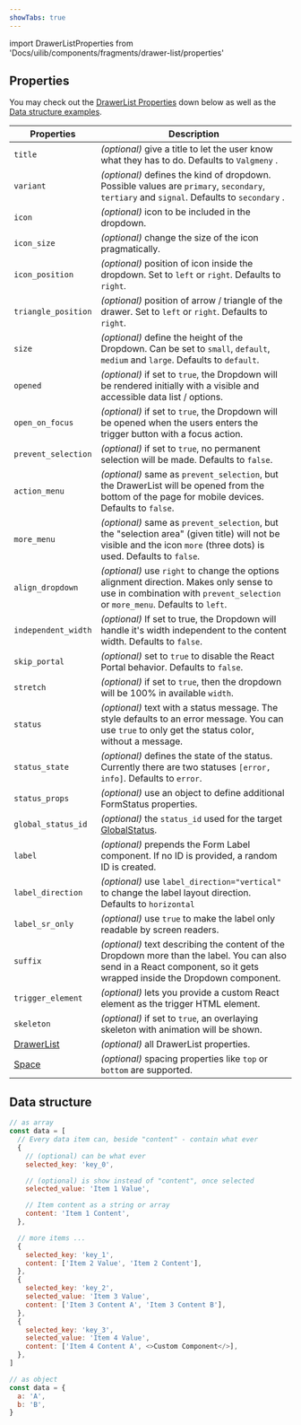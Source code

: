 ```yaml
---
showTabs: true
---
```


import DrawerListProperties from 'Docs/uilib/components/fragments/drawer-list/properties'

## Properties

You may check out the [DrawerList Properties](#drawerlist-properties) down below as well as the [Data structure examples](#data-structure).

| Properties                                                       | Description                                                                                                                                                             |
| ---------------------------------------------------------------- | ----------------------------------------------------------------------------------------------------------------------------------------------------------------------- |
| `title`                                                          | _(optional)_ give a title to let the user know what they has to do. Defaults to `Valgmeny` .                                                                            |
| `variant`                                                        | _(optional)_ defines the kind of dropdown. Possible values are `primary`, `secondary`, `tertiary` and `signal`. Defaults to `secondary` .                               |
| `icon`                                                           | _(optional)_ icon to be included in the dropdown.                                                                                                                       |
| `icon_size`                                                      | _(optional)_ change the size of the icon pragmatically.                                                                                                                 |
| `icon_position`                                                  | _(optional)_ position of icon inside the dropdown. Set to `left` or `right`. Defaults to `right`.                                                                       |
| `triangle_position`                                              | _(optional)_ position of arrow / triangle of the drawer. Set to `left` or `right`. Defaults to `right`.                                                                 |
| `size`                                                           | _(optional)_ define the height of the Dropdown. Can be set to `small`, `default`, `medium` and `large`. Defaults to `default`.                                          |
| `opened`                                                         | _(optional)_ if set to `true`, the Dropdown will be rendered initially with a visible and accessible data list / options.                                               |
| `open_on_focus`                                                  | _(optional)_ if set to `true`, the Dropdown will be opened when the users enters the trigger button with a focus action.                                                |
| `prevent_selection`                                              | _(optional)_ if set to `true`, no permanent selection will be made. Defaults to `false`.                                                                                |
| `action_menu`                                                    | _(optional)_ same as `prevent_selection`, but the DrawerList will be opened from the bottom of the page for mobile devices. Defaults to `false`.                        |
| `more_menu`                                                      | _(optional)_ same as `prevent_selection`, but the "selection area" (given title) will not be visible and the icon `more` (three dots) is used. Defaults to `false`.     |
| `align_dropdown`                                                 | _(optional)_ use `right` to change the options alignment direction. Makes only sense to use in combination with `prevent_selection` or `more_menu`. Defaults to `left`. |
| `independent_width`                                              | _(optional)_ If set to true, the Dropdown will handle it's width independent to the content width. Defaults to `false`.                                                 |
| `skip_portal`                                                    | _(optional)_ set to `true` to disable the React Portal behavior. Defaults to `false`.                                                                                   |
| `stretch`                                                        | _(optional)_ if set to `true`, then the dropdown will be 100% in available `width`.                                                                                     |
| `status`                                                         | _(optional)_ text with a status message. The style defaults to an error message. You can use `true` to only get the status color, without a message.                    |
| `status_state`                                                   | _(optional)_ defines the state of the status. Currently there are two statuses `[error, info]`. Defaults to `error`.                                                    |
| `status_props`                                                   | _(optional)_ use an object to define additional FormStatus properties.                                                                                                  |
| `global_status_id`                                               | _(optional)_ the `status_id` used for the target [GlobalStatus](/uilib/components/global-status).                                                                       |
| `label`                                                          | _(optional)_ prepends the Form Label component. If no ID is provided, a random ID is created.                                                                           |
| `label_direction`                                                | _(optional)_ use `label_direction="vertical"` to change the label layout direction. Defaults to `horizontal`                                                            |
| `label_sr_only`                                                  | _(optional)_ use `true` to make the label only readable by screen readers.                                                                                              |
| `suffix`                                                         | _(optional)_ text describing the content of the Dropdown more than the label. You can also send in a React component, so it gets wrapped inside the Dropdown component. |
| `trigger_element`                                                | _(optional)_ lets you provide a custom React element as the trigger HTML element.                                                                                       |
| `skeleton`                                                       | _(optional)_ if set to `true`, an overlaying skeleton with animation will be shown.                                                                                     |
| [DrawerList](/uilib/components/fragments/drawer-list/properties) | _(optional)_ all DrawerList properties.                                                                                                                                 |
| [Space](/uilib/components/space/properties)                      | _(optional)_ spacing properties like `top` or `bottom` are supported.                                                                                                   |

<DrawerListProperties />

## Data structure

```js
// as array
const data = [
  // Every data item can, beside "content" - contain what ever
  {
    // (optional) can be what ever
    selected_key: 'key_0',

    // (optional) is show instead of "content", once selected
    selected_value: 'Item 1 Value',

    // Item content as a string or array
    content: 'Item 1 Content',
  },

  // more items ...
  {
    selected_key: 'key_1',
    content: ['Item 2 Value', 'Item 2 Content'],
  },
  {
    selected_key: 'key_2',
    selected_value: 'Item 3 Value',
    content: ['Item 3 Content A', 'Item 3 Content B'],
  },
  {
    selected_key: 'key_3',
    selected_value: 'Item 4 Value',
    content: ['Item 4 Content A', <>Custom Component</>],
  },
]

// as object
const data = {
  a: 'A',
  b: 'B',
}
```
